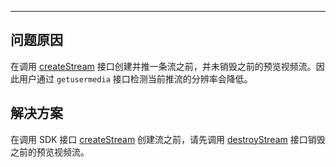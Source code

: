 <Title>摄像头支持的情况下，预览设置 1920 * 1080，但实际推流只有 640 * 480，该如何处理？</Title>



- - -


## 问题原因

在调用 [createStream](https://doc-zh.zego.im/article/api?doc=Express_Video_SDK_API~javascript_web~class~ZegoExpressEngine#create-stream)  接口创建并推一条流之前，并未销毁之前的预览视频流。因此用户通过 `getusermedia` 接口检测当前推流的分辨率会降低。

## 解决方案

在调用 SDK 接口 [createStream](https://doc-zh.zego.im/article/api?doc=Express_Video_SDK_API~javascript_web~class~ZegoExpressEngine#create-stream) 创建流之前，请先调用 [destroyStream](https://doc-zh.zego.im/article/api?doc=Express_Video_SDK_API~javascript_web~class~ZegoExpressEngine#destroy-stream) 接口销毁之前的预览视频流。